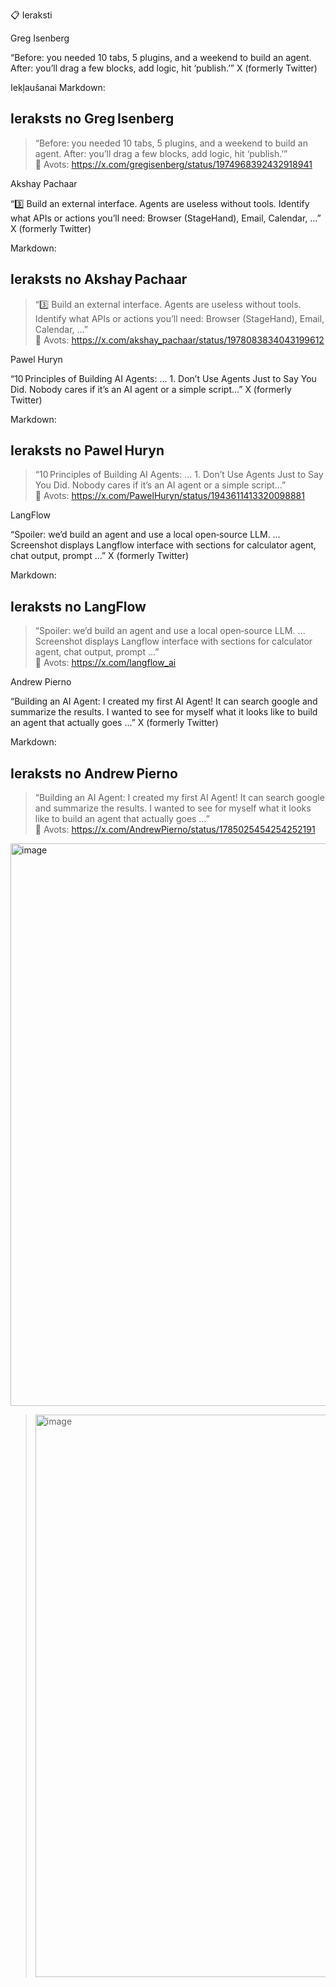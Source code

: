 📋 Ieraksti

Greg Isenberg

“Before: you needed 10 tabs, 5 plugins, and a weekend to build an agent. After: you’ll drag a few blocks, add logic, hit ‘publish.’” 
X (formerly Twitter)

Iekļaušanai Markdown:

## Ieraksts no Greg Isenberg  
> “Before: you needed 10 tabs, 5 plugins, and a weekend to build an agent. After: you’ll drag a few blocks, add logic, hit ‘publish.’”  
🔗 Avots: https://x.com/gregisenberg/status/1974968392432918941  


Akshay Pachaar

“3️⃣ Build an external interface. Agents are useless without tools. Identify what APIs or actions you’ll need: Browser (StageHand), Email, Calendar, …” 
X (formerly Twitter)

Markdown:

## Ieraksts no Akshay Pachaar  
> “3️⃣ Build an external interface. Agents are useless without tools. Identify what APIs or actions you’ll need: Browser (StageHand), Email, Calendar, …”  
🔗 Avots: https://x.com/akshay_pachaar/status/1978083834043199612  


Pawel Huryn

“10 Principles of Building AI Agents: … 1. Don’t Use Agents Just to Say You Did. Nobody cares if it’s an AI agent or a simple script…” 
X (formerly Twitter)

Markdown:

## Ieraksts no Pawel Huryn  
> “10 Principles of Building AI Agents: … 1. Don’t Use Agents Just to Say You Did. Nobody cares if it’s an AI agent or a simple script…”  
🔗 Avots: https://x.com/PawelHuryn/status/1943611413320098881  


LangFlow

“Spoiler: we’d build an agent and use a local open‑source LLM. … Screenshot displays Langflow interface with sections for calculator agent, chat output, prompt …” 
X (formerly Twitter)

Markdown:

## Ieraksts no LangFlow  
> “Spoiler: we’d build an agent and use a local open‑source LLM. … Screenshot displays Langflow interface with sections for calculator agent, chat output, prompt …”  
🔗 Avots: https://x.com/langflow_ai  


Andrew Pierno

“Building an AI Agent: I created my first AI Agent! It can search google and summarize the results. I wanted to see for myself what it looks like to build an agent that actually goes …” 
X (formerly Twitter)

Markdown:

## Ieraksts no Andrew Pierno  
> “Building an AI Agent: I created my first AI Agent! It can search google and summarize the results. I wanted to see for myself what it looks like to build an agent that actually goes …”  
🔗 Avots: https://x.com/AndrewPierno/status/1785025454254252191


<img width="720" height="900" alt="image" src="https://github.com/user-attachments/assets/a7470206-57a3-4488-86c0-d5bed21a0254" />

> <img width="720" height="900" alt="image" src="https://github.com/user-attachments/assets/49f20a62-c5a6-4cb5-afb2-abbafc6115c0" />

